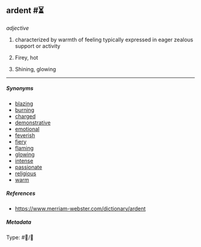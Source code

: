 ## ardent #⏳

*adjective*

1. characterized by warmth of feeling typically expressed in eager zealous support or activity

1. Firey, hot

1. Shining, glowing

---

##### Synonyms

* [blazing](blazing.md)
* [burning](burning.md)
* [charged](charged.md)
* [demonstrative](demonstrative.md)
* [emotional](emotional.md)
* [feverish](feverish.md)
* [fiery](fiery.md)
* [flaming](flaming.md)
* [glowing](glowing.md)
* [intense](intense.md)
* [passionate](passionate.md)
* [religious](religious.md)
* [warm](warm.md)

##### References

* https://www.merriam-webster.com/dictionary/ardent

##### Metadata

Type: #💬/💬 
